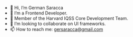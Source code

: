 - 👋 Hi, I’m German Saracca
- 👀 I’m a Frontend Developer.
- 🏫 Member of the Harvard IQSS Core Development Team.
- 🦉 I’m looking to collaborate on UI frameworks.
- 📫 How to reach me: gersaracca@gmail.com
